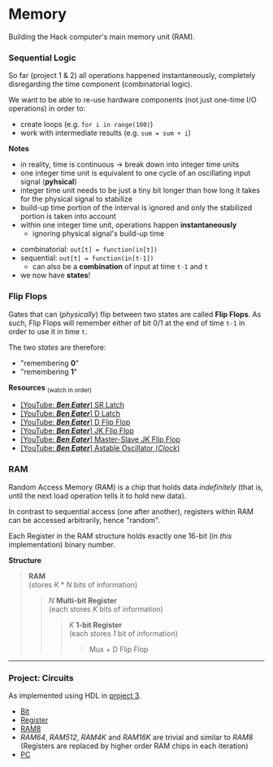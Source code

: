 # Memory
Building the Hack computer's main memory unit (RAM).

### Sequential Logic
So far (project 1 & 2) all operations happened instantaneously, completely disregarding the time component (combinatorial logic).

We want to be able to re-use hardware components (not just one-time I/O operations) in order to:
* create loops (e.g. `for i in range(100)`)
* work with intermediate results (e.g. `sum = sum + i`)

**Notes**
* in reality, time is continuous -> break down into integer time units
* one integer time unit is equivalent to one cycle of an oscillating input signal (**pyhsical**)
* integer time unit needs to be just a tiny bit longer than how long it takes for the physical signal to stabilize
* build-up time portion of the interval is ignored and only the stabilized portion is taken into account
* within one integer time unit, operations happen **instantaneously**
    * ignoring physical signal's build-up time

- combinatorial: `out[t] = function(in[t])`
- sequential: `out[t] = function(in[t-1])`
    - can also be a **combination** of input at time `t-1` and `t`
- we now have **states**!

### Flip Flops
Gates that can (*physically*) flip between two states are called **Flip Flops**. 
As such, Flip Flops will remember either of bit 0/1 at the end of time `t-1` in order to use it in time `t`.

The two *states* are therefore:

* "remembering **0**"
* "remembering **1**"

**Resources** <sub>(watch in order)</sub>
* [[YouTube: ***Ben Eater***] SR Latch](https://www.youtube.com/watch?v=KM0DdEaY5sY&list=PLEJ4ZX3tdB692QvbCDnn6wrJGU0kTMY8P&index=2&ab_channel=BenEater)
* [[YouTube: ***Ben Eater***] D Latch](https://www.youtube.com/watch?v=peCh_859q7Q&list=PLEJ4ZX3tdB692QvbCDnn6wrJGU0kTMY8P&index=3&ab_channel=BenEater)
* [[YouTube: ***Ben Eater***] D Flip Flop](https://www.youtube.com/watch?v=YW-_GkUguMM&list=PLEJ4ZX3tdB692QvbCDnn6wrJGU0kTMY8P&index=4&ab_channel=BenEater)
* [[YouTube: ***Ben Eater***] JK Flip Flop](https://www.youtube.com/watch?v=F1OC5e7Tn_o&list=PLEJ4ZX3tdB692QvbCDnn6wrJGU0kTMY8P&index=5&ab_channel=BenEater)
* [[YouTube: ***Ben Eater***] Master-Slave JK Flip Flop](https://www.youtube.com/watch?v=rXHSB5w7CyE&list=PLEJ4ZX3tdB692QvbCDnn6wrJGU0kTMY8P&index=7&ab_channel=BenEater)
* [[YouTube: ***Ben Eater***] Astable Oscillator (*Clock*)](https://www.youtube.com/watch?v=kRlSFm519Bo&ab_channel=BenEater)

### RAM
Random Access Memory (RAM) is a chip that holds data *indefinitely* (that is, until the next load operation tells it to hold new data).

In contrast to sequential access (one after another), registers within RAM can be accessed arbitrarily, hence "random".

Each Register in the RAM structure holds exactly one 16-bit (in *this* implementation) binary number.

**Structure**
> **RAM** \
> (stores *K* * *N* bits of information)
>> *N* **Multi-bit Register** \
>> (each stores *K* bits of information)
>>> *K* **1-bit Register** \
>>> (each stores *1* bit of information)
>>>> Mux + D Flip Flop

---
### Project: Circuits
As implemented using HDL in [project 3](../projects/03/).

* [Bit](../diagrams/bit.png)
* [Register](../diagrams/register.png)
* [RAM8](../diagrams/ram8.png)
* *RAM64*, *RAM512*, *RAM4K* and *RAM16K* are trivial and similar to *RAM8* (Registers are replaced by higher order RAM chips in each iteration)
* [PC](../diagrams/pc.png)
